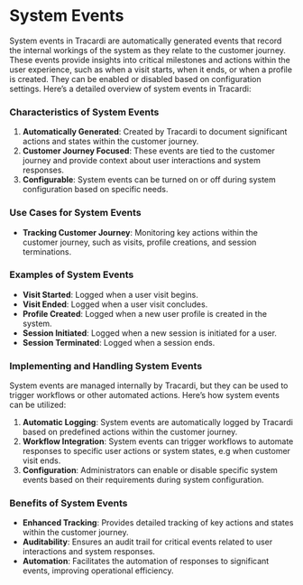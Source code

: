 # System Events

System events in Tracardi are automatically generated events that record the internal workings of the system as they relate to the customer journey. These events provide insights into critical milestones and actions within the user experience, such as when a visit starts, when it ends, or when a profile is created. They can be enabled or disabled based on configuration settings. Here’s a detailed overview of system events in Tracardi:

### Characteristics of System Events

1. **Automatically Generated**: Created by Tracardi to document significant actions and states within the customer journey.
2. **Customer Journey Focused**: These events are tied to the customer journey and provide context about user interactions and system responses.
3. **Configurable**: System events can be turned on or off during system configuration based on specific needs.

### Use Cases for System Events

- **Tracking Customer Journey**: Monitoring key actions within the customer journey, such as visits, profile creations, and session terminations.

### Examples of System Events

- **Visit Started**: Logged when a user visit begins.
- **Visit Ended**: Logged when a user visit concludes.
- **Profile Created**: Logged when a new user profile is created in the system.
- **Session Initiated**: Logged when a new session is initiated for a user.
- **Session Terminated**: Logged when a session ends.

### Implementing and Handling System Events

System events are managed internally by Tracardi, but they can be used to trigger workflows or other automated actions. Here’s how system events can be utilized:

1. **Automatic Logging**: System events are automatically logged by Tracardi based on predefined actions within the customer journey.
2. **Workflow Integration**: System events can trigger workflows to automate responses to specific user actions or system states, e.g when customer visit ends.
3. **Configuration**: Administrators can enable or disable specific system events based on their requirements during system configuration.

### Benefits of System Events

- **Enhanced Tracking**: Provides detailed tracking of key actions and states within the customer journey.
- **Auditability**: Ensures an audit trail for critical events related to user interactions and system responses.
- **Automation**: Facilitates the automation of responses to significant events, improving operational efficiency.

